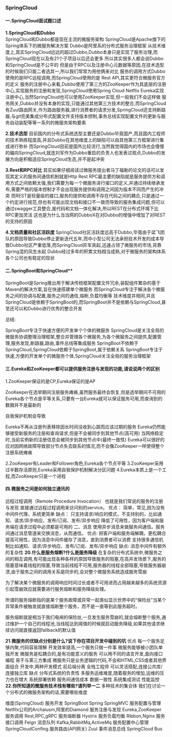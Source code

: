 ### SpringCloud

#### 一.SpringCloud面试题口述    
**1.SpringCloud和Dubbo**   
SpringCloud和Dubbo都是现在主流的微服务架构
SpringCloud是Apache旗下的Spring体系下的微服务解决方案
Dubbo是阿里系的分布式服务治理框架
从技术维度上,其实SpringCloud远远的超过Dubbo,Dubbo本身只是实现了服务治理,而SpringCloud现在以及有21个子项目以后还会更多
所以其实很多人都会说Dubbo和SpringCloud是不公平的
但是由于RPC以及注册中心元数据等原因,在技术选型的时候我们只能二者选其一,所以我们常常为用他俩来对比
服务的调用方式Dubbo使用的是RPC远程调用,而SpringCloud使用的是 Rest API,其实更符合微服务官方的定义
服务的注册中心来看,Dubbo使用了第三方的ZooKeeper作为其底层的注册中心,实现服务的注册和发现,SpringCloud使用Spring Cloud Netflix Eureka实现注册中心,当然SpringCloud也可以使用ZooKeeper实现,但一般我们不会这样做
服务网关,Dubbo并没有本身的实现,只能通过其他第三方技术的整合,而SpringCloud有Zuul路由网关,作为路由服务器,进行消费者的请求分发,SpringCloud还支持断路器,与git完美集成分布式配置文件支持版本控制,事务总线实现配置文件的更新与服务自动装配等等一系列的微服务架构要素

**2.技术选型** 
目前国内的分布式系统选型主要还是Dubbo毕竟国产,而且国内工程师的技术熟练程度高,并且Dubbo在其他维度上的缺陷可以由其他第三方框架进行集成进行弥补
而SpringCloud目前是国外比较流行,当然我觉得国内的市场也会慢慢的偏向SpringCloud,就连刘军作为Dubbo重启的负责人也发表过观点,Dubbo的发展方向是积极适应SpringCloud生态,并不是起冲突

**3.Rest和RPC对比** 
其实如果仔细阅读过微服务提出者马丁福勒的论文的话可以发现其定义的服务间通信机制就是Http Rest
RPC最主要的缺陷就是服务提供方和调用方式之间依赖太强,我们需要为每一个微服务进行接口的定义,并通过持续继承发布,需要严格的版本控制才不会出现服务提供和调用之间因为版本不同而产生的冲突
而REST是轻量级的接口,服务的提供和调用不存在代码之间的耦合,只是通过一个约定进行规范,但也有可能出现文档和接口不一致而导致的服务集成问题,但可以通过swagger工具整合,是代码和文档一体化解决,所以REST在分布式环境下比RPC更加灵活
这也是为什么当当网的DubboX在对Dubbo的增强中增加了对REST的支持的原因

**4.文档质量和社区活跃度** 
SpringCloud社区活跃度远高于Dubbo,毕竟由于梁飞团队的原因导致Dubbo停止更新迭代五年,而中小型公司无法承担技术开发的成本导致Dubbo社区严重低落,而SpringCloud异军突起,迅速占领了微服务的市场,背靠Spring混的风生水起
Dubbo经过多年的积累文档相当成熟,对于微服务的架构体系各个公司也有稳定的现状

#### 二.SpringBoot和SpringCloud** 
SpringBoot是Spring推出用于解决传统框架配置文件冗余,装配组件繁杂的基于Maven的解决方案,旨在快速搭建单个微服务
而SpringCloud专注于解决各个微服务之间的协调与配置,服务之间的通信,熔断,负载均衡等
技术维度并相同,并且SpringCloud是依赖于SpringBoot的,而SpringBoot并不是依赖与SpringCloud,甚至还可以和Dubbo进行优秀的整合开发

总结:

SpringBoot专注于快速方便的开发单个个体的微服务
SpringCloud是关注全局的微服务协调整理治理框架,整合并管理各个微服务,为各个微服务之间提供,配置管理,服务发现,断路器,路由,事件总线等集成服务
SpringBoot不依赖于SpringCloud,SpringCloud依赖于SpringBoot,属于依赖关系
SpringBoot专注于快速,方便的开发单个的微服务个体,SpringCloud关注全局的服务治理框架
#### 三.Eureka和ZooKeeper都可以提供服务注册与发现的功能,请说说两个的区别  
1.ZooKeeper保证的是CP,Eureka保证的是AP

ZooKeeper在选举期间注册服务瘫痪,虽然服务最终会恢复,但是选举期间不可用的
Eureka各个节点是平等关系,只要有一台Eureka就可以保证服务可用,而查询到的数据并不是最新的

自我保护机制会导致

Eureka不再从注册列表移除因长时间没收到心跳而应该过期的服务
Eureka仍然能够接受新服务的注册和查询请求,但是不会被同步到其他节点(高可用)
当网络稳定时,当前实例新的注册信息会被同步到其他节点中(最终一致性)
Eureka可以很好的应对因网络故障导致部分节点失去联系的情况,而不会像ZooKeeper一样使得整个注册系统瘫痪

2.ZooKeeper有Leader和Follower角色,Eureka各个节点平等
3.ZooKeeper采用过半数存活原则,Eureka采用自我保护机制解决分区问题
4.Eureka本质上是一个工程,而ZooKeeper只是一个进程

#### 四.微服务之间是如何独立通讯的 
远程过程调用（Remote Procedure Invocation）
也就是我们常说的服务的注册与发现
直接通过远程过程调用来访问别的service。
优点：
简单，常见,因为没有中间件代理，系统更简单
缺点：
只支持请求/响应的模式，不支持别的，比如通知、请求/异步响应、发布/订阅、发布/异步响应
降低了可用性，因为客户端和服务端在请求过程中必须都是可用的
二、消息
使用异步消息来做服务间通信。服务间通过消息管道来交换消息，从而通信。
优点:
把客户端和服务端解耦，更松耦合
提高可用性，因为消息中间件缓存了消息，直到消费者可以消费
支持很多通信机制比如通知、请求/异步响应、发布/订阅、发布/异步响应
缺点:
消息中间件有额外的复杂性
**20.什么是服务熔断?什么是服务降级** 
在复杂的分布式系统中,微服务之间的相互调用,有可能出现各种各样的原因导致服务的阻塞,在高并发场景下,服务的阻塞意味着线程的阻塞,导致当前线程不可用,服务器的线程全部阻塞,导致服务器崩溃,由于服务之间的调用关系是同步的,会对整个微服务系统造成服务雪崩

为了解决某个微服务的调用响应时间过长或者不可用进而占用越来越多的系统资源引起雪崩效应就需要进行服务熔断和服务降级处理。

所谓的服务熔断指的是某个服务故障或异常一起类似显示世界中的“保险丝"当某个异常条件被触发就直接熔断整个服务，而不是一直等到此服务超时。

服务熔断就是相当于我们电闸的保险丝,一旦发生服务雪崩的,就会熔断整个服务,通过维护一个自己的线程池,当线程达到阈值的时候就启动服务降级,如果其他请求继续访问就直接返回fallback的默认值

**21.微服务的优缺点分别是什么?说下你在项目开发中碰到的坑** 
优点
每一个服务足够内聚,代码容易理解
开发效率提高,一个服务只做一件事
微服务能够被小团队单独开发
微服务是松耦合的,是有功能意义的服务
可以用不同的语言开发,面向接口编程
易于与第三方集成
微服务只是业务逻辑的代码,不会和HTML,CSS或者其他界面组合
开发中,两种开发模式
前后端分离
全栈工程师
可以灵活搭配,连接公共库/连接独立库
缺点
分布式系统的负责性
多服务运维难度,随着服务的增加,运维的压力也在增大
系统部署依赖
服务间通信成本
数据一致性
系统集成测试
性能监控
**22.你所知道的微服务技术栈有哪些?请列举一二** 
多种技术的集合体
我们在讨论一个分布式的微服务架构的话,需要哪些维度

维度(SpringCloud)
服务开发
SpringBoot
Spring
SpringMVC
服务配置与管理
Netfilx公司的Archaiusm,阿里的Diamond
服务注册与发现
Eureka,ZooKeeper
服务调用
Rest,RPC,gRPC
服务熔断器
Hystrix
服务负载均衡
Ribbon,Nginx
服务接口调用
Feign
消息队列
Kafka,RabbitMq,ActiveMq
服务配置中心管理
SpringCloudConfing
服务路由(API网关)
Zuul
事件消息总线
SpringCloud Bus

